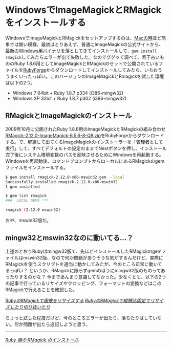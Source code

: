 # <span>WindowsでImageMagickとRMagickを</span><span>インストールする</span>

WindowsでImageMagickとRMagickをセットアップするのは、[Macの時](/2011/03/20/mac-ruby-imagemagick-rmagick-install)ほど簡単では無い模様。最初はとりあえず、普通にImageMagickの公式サイトから、[最新のWindows用バイナリ](http://www.imagemagick.org/script/binary-releases.php?ImageMagick=5nioftjq617mksng50o7so6an4#windows)を落としてきてインストールして、`gem install rmagick`してみたらエラーが出て失敗した。なのでググッて調べて、若干古いもののRuby 1.8.6用としてImageMagickとRMagickのセットで公開されているファイルを[RubyForge](http://rubyforge.org/frs/?group_id=12&release_id=39888)からダウンロードしてインストールしてみたら、いちおううまくいったっぽい。このバージョンのImageMagickとRmagickを試した環境は以下の2つ。

- Windows 7 64bit + Ruby 1.8.7 p334 (i386-mingw32)
- Windows XP 32bit + Ruby 1.8.7 p302 (i386-mingw32)

<!-- READMORE -->


## RMagickとImageMagickのインストール

2009年10月に公開されたRuby 1.8.6用のImageMagickとRMagickの組み合わせ[RMagick-2.12.0-ImageMagick-6.5.6-8-Q8.zip](http://rubyforge.org/frs/download.php/64917/RMagick-2.12.0-ImageMagick-6.5.6-8-Q8.zip)をRubyForgeからダウンロードする。で、解凍して出てくるImageMagickのインストーラーを「管理者として実行」して、すべてデフォルトの設定のままでNextボタンを押し、インストール完了後にシステム環境変数のパスを反映させるためにWindowsを再起動する。Windowsを再起動後、コマンドプロンプトからローカルにあるRMagickのgemファイルをインストールする。

~~~ sh
$ gem install rmagick-2.12.0-x86-mswin32.gem --local
Successfully installed rmagick-2.12.0-x86-mswin32
1 gem installed
~~~

~~~ sh
$ gem list rmagick
###  LOCAL GEMS ***

rmagick (2.12.0 mswin32)
~~~

おや、mswin32版だ。

## mingw32とmswin32なのに動いてる…？

上述のとおりRubyはmingw32版で、先ほどインストールしたRMagickのgemファイルはmswin32版、なので何か問題がありそうな気がするんだけど、実際にRMagickを使うスクリプトを適当に動かしてみたが、今のところ正常に動いてるっぽい？ というか、RMagickに限らずgemのほうにmingw32版のものってあったりするのかな？ 今まであんまり意識してなかった。少なくとも、以下の2つの記事で行っているリサイズやクロッピング、フォーマットの変換などはこのRMagickで行えることを確認した。

<cite>[RubyのRMagickで画像をリサイズする](/2011/03/21/ruby-rmagick-imagemagick-resize-scale-thumbnail-sample)</cite>
<cite>[RubyのRMagickで縦横比固定でリサイズしたり切り抜いたり](/2011/03/22/ruby-rmagick-imagemagick-resize-crop)</cite>

ちょっと試した程度だけど、今のところエラーが出たり、落ちたりはしていない。何か問題が出たら追記しようと思う。

* * *

<cite>[Ruby 用の RMagick のインストール](http://www.kkaneko.com/rinkou/ruby/rmagickinstall.html)</cite>
